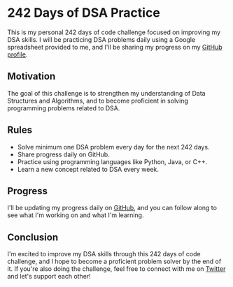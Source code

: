# 242 Days of DSA Practice

This is my personal 242 days of code challenge focused on improving my DSA skills. I will be practicing DSA problems daily using a Google spreadsheet provided to me, and I'll be sharing my progress on my [GitHub profile](https://github.com/Adithya-Sakaray/).

## Motivation

The goal of this challenge is to strengthen my understanding of Data Structures and Algorithms, and to become proficient in solving programming problems related to DSA.

## Rules

- Solve minimum one DSA problem every day for the next 242 days.
- Share progress daily on GitHub.
- Practice using programming languages like Python, Java, or C++.
- Learn a new concept related to DSA every week.

## Progress

I'll be updating my progress daily on [GitHub](https://github.com/Adithya-Sakaray/DSA/), and you can follow along to see what I'm working on and what I'm learning.
## Conclusion

I'm excited to improve my DSA skills through this 242 days of code challenge, and I hope to become a proficient problem solver by the end of it. If you're also doing the challenge, feel free to connect with me on [Twitter](https://twitter.com/yourtwitterhandle) and let's support each other!

